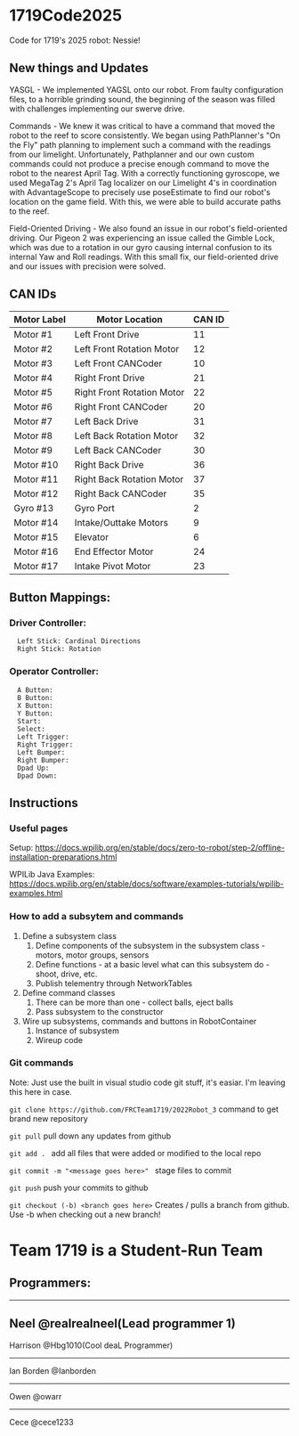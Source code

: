# 1719Code2025
Code for 1719's 2025 robot: Nessie!

## New things and Updates
YASGL - We implemented YAGSL onto our robot. From faulty configuration files, to a horrible grinding sound, the beginning of the season was filled with challenges implementing our swerve drive.

Commands - We knew it was critical to have a command that moved the robot to the reef to score consistently. We began using PathPlanner's "On the Fly" path planning to implement such a command with the readings from our limelight. Unfortunately, Pathplanner and our own custom commands could not produce a precise enough command to move the robot to the nearest April Tag. With a correctly functioning gyroscope, we used MegaTag 2's April Tag localizer on our Limelight 4's in coordination with AdvantageScope to precisely use poseEstimate to find our robot's location on the game field. With this, we were able to build accurate paths to the reef.

Field-Oriented Driving - We also found an issue in our robot's field-oriented driving. Our Pigeon 2 was experiencing an issue called the Gimble Lock, which was due to a rotation in our gyro causing internal confusion to its internal Yaw and Roll readings. With this small fix, our field-oriented drive and our issues with precision were solved.


## CAN IDs

| Motor Label   | Motor Location | CAN ID |
| ------------- | -------------- | ------ |
| Motor #1      | Left Front Drive     | 11      |
| Motor #2      | Left Front Rotation Motor    | 12      |
| Motor #3      | Left Front CANCoder    | 10      |
| Motor #4      | Right Front Drive    | 21      |
| Motor #5      | Right Front Rotation Motor       | 22     |
| Motor #6      | Right Front CANCoder       | 20      |
| Motor #7      | Left Back Drive    | 31      |
| Motor #8      | Left Back Rotation Motor | 32      |
| Motor #9      | Left Back CANCoder | 30    |
| Motor #10     | Right Back Drive |36      |
| Motor #11     | Right Back Rotation Motor |37      |
| Motor #12     | Right Back CANCoder |35      |
| Gyro #13      | Gyro Port |2      |
| Motor #14     | Intake/Outtake Motors |9      |
| Motor #15     | Elevator |6     |
| Motor #16     | End Effector Motor |24      |
| Motor #17     | Intake Pivot Motor |23      |



## Button Mappings:
### Driver Controller: 
      Left Stick: Cardinal Directions
      Right Stick: Rotation
      
### Operator Controller:
      A Button: 
      B Button:
      X Button:
      Y Button:
      Start:
      Select:
      Left Trigger:
      Right Trigger:
      Left Bumper:
      Right Bumper:
      Dpad Up:
      Dpad Down:
      


## Instructions

### Useful pages
   Setup: https://docs.wpilib.org/en/stable/docs/zero-to-robot/step-2/offline-installation-preparations.html
   
   WPILib Java Examples: https://docs.wpilib.org/en/stable/docs/software/examples-tutorials/wpilib-examples.html
   

### How to add a subsytem and commands
   1. Define a subsystem class
         1. Define components of the subsystem in the subsystem class - motors, motor groups, sensors
         1. Define functions - at a basic level what can this subsystem do - shoot, drive, etc.
         1. Publish telementry through NetworkTables
   1. Define command classes
         1. There can be more than one - collect balls, eject balls
         2. Pass subsystem to the constructor
   1. Wire up subsystems, commands and buttons in RobotContainer
         1. Instance of subsystem
         2. Wireup code

### Git commands    

Note: Just use the built in visual studio code git stuff, it's easiar. I'm leaving this here in case.

```git clone https://github.com/FRCTeam1719/2022Robot_3``` command to get brand new repository

```git pull``` pull down any updates from github

```git add . ``` add all files that were added or modified to the local repo

```git commit -m "<message goes here>" ``` stage files to commit

```git push``` push your commits to github

```git checkout (-b) <branch goes here>``` Creates / pulls a branch from github. Use -b when checking out a new branch!



# Team 1719 is a Student-Run Team

## Programmers:

------------------------------------------------------
Neel @realrealneel(Lead programmer 1)
-------------------------------------------------------
Harrison @Hbg1010(Cool deaL Programmer)
_______________________________________________________
Ian Borden @Ianborden
_______________________________________________________
Owen @owarr
_______________________________________________________
Cece @cece1233
